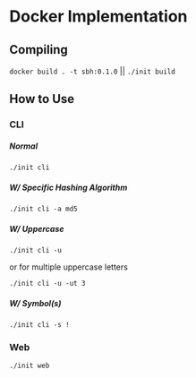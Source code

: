 # Docker Implementation

## Compiling

`docker build . -t sbh:0.1.0` || `./init build`

## How to Use

### CLI

##### Normal

`./init cli`

##### W/ Specific Hashing Algorithm

`./init cli -a md5`

##### W/ Uppercase

`./init cli -u`

or for multiple uppercase letters

`./init cli -u -ut 3`

##### W/ Symbol(s)

`./init cli -s !`

### Web

`./init web`
